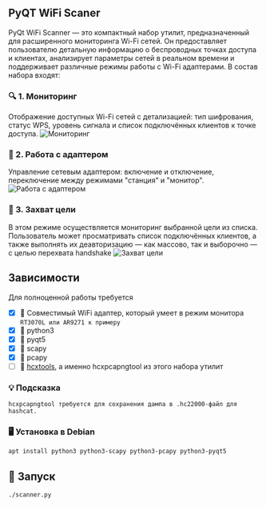 ## PyQT WiFi Scaner
PyQt WiFi Scanner — это компактный набор утилит, предназначенный для расширенного мониторинга Wi-Fi сетей. Он предоставляет пользователю детальную информацию о беспроводных точках доступа и клиентах, анализирует параметры сетей в реальном времени и поддерживает различные режимы работы с Wi-Fi адаптерами.
В состав набора входят:

### 🔍 1. Мониторинг
Отображение доступных Wi-Fi сетей с детализацией: тип шифрования, статус WPS, уровень сигнала и список подключённых клиентов к точке доступа.
![Мониторинг](https://i.ibb.co/QF9zHsZ8/1.png)

### 🔌 2. Работа с адаптером
Управление сетевым адаптером: включение и отключение, переключение между режимами "станция" и "монитор".
![Работа с адаптером](https://i.ibb.co/yFtP5wH5/3.png)

### 🎯 3. Захват цели
В этом режиме осуществляется мониторинг выбранной цели из списка. Пользователь может просматривать список подключённых клиентов, а также выполнять их деавторизацию — как массово, так и выборочно — с целью перехвата handshake
![Захват цели](https://i.ibb.co/4hsMHbC/2.png)

## Зависимости

Для полноценной работы требуется
- [x] 📡 Совместимый WiFi адаптер, который умеет в режим монитора `RT3070L или AR9271 к примеру`
- [x] 🐍 python3
- [x] 🎨 pyqt5
- [x] 🔧 scapy
- [x] 🔧 pcapy
- [ ] 🔧 [hcxtools](https://github.com/ZerBea/hcxtools), а именно hcxpcapngtool из этого набора утилит

### 💡 Подсказка
```
hcxpcapngtool требуется для сохранения дампа в .hc22000-файл для hashcat.
```

### 🖥️ Установка в **Debian**
```bash
apt install python3 python3-scapy python3-pcapy python3-pyqt5
```

## 🚀 Запуск
```
./scanner.py
```

